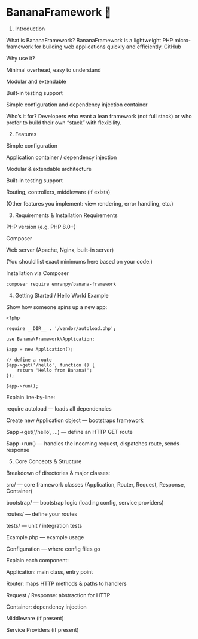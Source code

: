 # BananaFramework 🍌

1. Introduction

What is BananaFramework?
BananaFramework is a lightweight PHP micro-framework for building web applications quickly and efficiently. 
GitHub

Why use it?

Minimal overhead, easy to understand

Modular and extendable

Built-in testing support

Simple configuration and dependency injection container

Who’s it for?
Developers who want a lean framework (not full stack) or who prefer to build their own “stack” with flexibility.

2. Features

Simple configuration

Application container / dependency injection

Modular & extendable architecture

Built-in testing support

Routing, controllers, middleware (if exists)

(Other features you implement: view rendering, error handling, etc.)

3. Requirements & Installation
Requirements

PHP version (e.g. PHP 8.0+)

Composer

Web server (Apache, Nginx, built-in server)

(You should list exact minimums here based on your code.)

Installation via Composer
```bash
composer require emranpy/banana-framework
```

4. Getting Started / Hello World Example

Show how someone spins up a new app:

```
<?php

require __DIR__ . '/vendor/autoload.php';

use Banana\Framework\Application;

$app = new Application();

// define a route
$app->get('/hello', function () {
    return 'Hello from Banana!';
});

$app->run();

```
Explain line-by-line:

require autoload — loads all dependencies

Create new Application object — bootstraps framework

$app->get('/hello', …) — define an HTTP GET route

$app->run() — handles the incoming request, dispatches route, sends response

5. Core Concepts & Structure

Breakdown of directories & major classes:

src/ — core framework classes (Application, Router, Request, Response, Container)

bootstrap/ — bootstrap logic (loading config, service providers)

routes/ — define your routes

tests/ — unit / integration tests

Example.php — example usage

Configuration — where config files go

Explain each component:

Application: main class, entry point

Router: maps HTTP methods & paths to handlers

Request / Response: abstraction for HTTP

Container: dependency injection

Middleware (if present)

Service Providers (if present)
